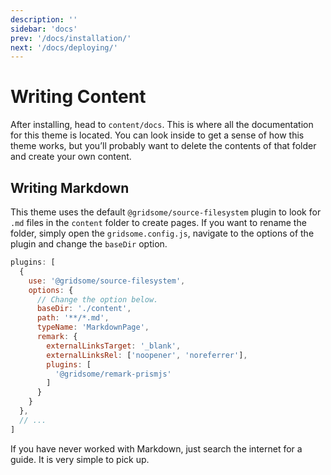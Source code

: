 ```yaml
---
description: ''
sidebar: 'docs'
prev: '/docs/installation/'
next: '/docs/deploying/'
---
```


# Writing Content

After installing, head to `content/docs`. This is where all the documentation for this theme is located.
You can look inside to get a sense of how this theme works, but you’ll probably want to delete the contents of that folder and create your own content.

## Writing Markdown

This theme uses the default `@gridsome/source-filesystem` plugin to look for `.md` files in the `content` folder to create pages. If you want to rename the folder, simply open the `gridsome.config.js`, navigate to the options of the plugin and change the `baseDir` option.

```js
plugins: [
  {
    use: '@gridsome/source-filesystem',
    options: {
      // Change the option below.
      baseDir: './content',
      path: '**/*.md',
      typeName: 'MarkdownPage',
      remark: {
        externalLinksTarget: '_blank',
        externalLinksRel: ['noopener', 'noreferrer'],
        plugins: [
          '@gridsome/remark-prismjs'
        ]
      }
    }
  },
  // ...
]
```

If you have never worked with Markdown, just search the internet for a guide. It is very simple to pick up.
